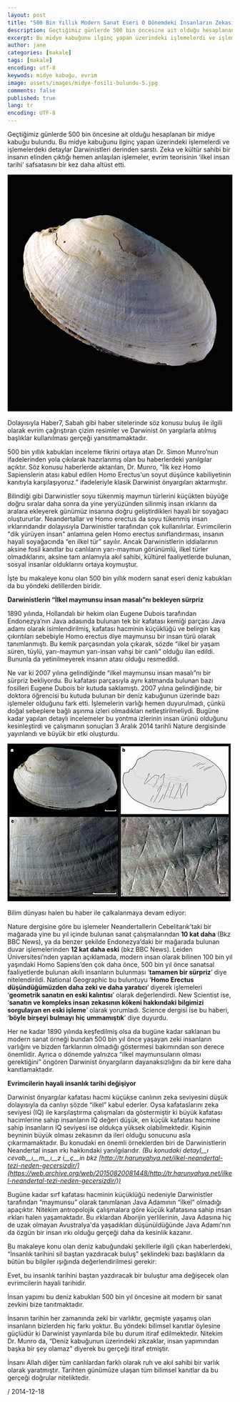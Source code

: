 ```yaml
---
layout: post
title: "500 Bin Yıllık Modern Sanat Eseri O Dönemdeki İnsanların Zekasını Gösterir"
description: Geçtiğimiz günlerde 500 bin öncesine ait olduğu hesaplanan bir midye kabuğu bulundu.
excerpt: Bu midye kabuğunu ilginç yapan üzerindeki işlemelerdi ve işlemelerdeki detaylar Darwinistleri derinden sarstı.
author: jane
categories: [makale]
tags: [makale]
encoding: utf-8
keywods: midye kabuğu, evrim
image: assets/images/midye-fosili-bulundu-5.jpg
comments: false
published: true
lang: tr
encoding: UTF-8
---
```




Geçtiğimiz günlerde 500 bin öncesine ait olduğu hesaplanan bir midye kabuğu bulundu. Bu midye kabuğunu ilginç yapan üzerindeki işlemelerdi ve işlemelerdeki detaylar Darwinistleri derinden sarstı. Zeka ve kültür sahibi bir insanın elinden çıktığı hemen anlaşılan işlemeler, evrim teorisinin ‘ilkel insan tarihi’ safsatasını bir kez daha altüst etti.

![500 bin öncesine ait olduğu hesaplanan bir midye kabuğu](/assets/images/shell-engraving2ab.jpg "500 bin öncesine ait olduğu hesaplanan bir midye kabuğu")

Dolayısıyla Haber7, Sabah gibi haber sitelerinde söz konusu buluş ile ilgili olarak evrim çağrıştıran çizim resimler ve Darwinist ön yargılarla atılmış başlıklar kullanılması gerçeği yansıtmamaktadır.

500 bin yıllık kabukları inceleme fikrini ortaya atan Dr. Simon Munro’nun ifadelerinden yola çıkılarak hazırlanmış olan bu haberlerdeki yanılgılar açıktır. Söz konusu haberlerde aktarılan, Dr. Munro, "İlk kez Homo Sapienslerin atası kabul edilen Homo Erectus'un soyut düşünce kabiliyetinin kanıtıyla karşılaşıyoruz.” ifadeleriyle klasik Darwinist önyargıları aktarmıştır.

Bilindiği gibi Darwinistler soyu tükenmiş maymun türlerini küçükten büyüğe doğru sıralar daha sonra da yine yeryüzünden silinmiş insan ırklarını da aralara ekleyerek günümüz insanına doğru geliştirdikleri hayali bir soyağacı oluştururlar. Neandertallar ve Homo erectus da soyu tükenmiş insan ırklarındandır dolayısıyla Darwinistler tarafından çok kullanılırlar. Evrimcilerin "dik yürüyen insan" anlamına gelen Homo erectus sınıflandırması, insanın hayali soyağacında “en ilkel tür” sayılır. Ancak Darwinistlerin iddialarının aksine fosil kanıtlar bu canlıların yarı-maymun görünümlü, ilkel türler olmadıklarını, aksine tam anlamıyla akıl sahibi, kültürel faaliyetlerde bulunan, sosyal insanlar olduklarını ortaya koymuştur.

İşte bu makaleye konu olan 500 bin yıllık modern sanat eseri deniz kabukları da bu yöndeki delillerden biridir.

**Darwinistlerin “İlkel maymunsu insan masalı”nı bekleyen sürpriz**

1890 yılında, Hollandalı bir hekim olan Eugene Dubois tarafından Endonezya’nın Java adasında bulunan tek bir kafatası kemiği parçası Java adamı olarak isimlendirilmiş, kafatası hacminin küçüklüğü ve belirgin kaş çıkıntıları sebebiyle Homo erectus diye maymunsu bir insan türü olarak tanımlanmıştı. Bu kemik parçasından yola çıkarak, sözde “ilkel bir yaşam süren, tüylü, yarı-maymun yarı-insan vahşi bir canlı” olduğu ilan edildi. Bununla da yetinilmeyerek insanın atası olduğu resmedildi.

Ne var ki 2007 yılına gelindiğinde “ilkel maymunsu insan masalı”nı bir sürpriz bekliyordu. Bu kafatası parçasıyla aynı katmanda bulunan bazı fosilleri Eugene Dubois bir kutuda saklamıştı. 2007 yılına gelindiğinde, bir doktora öğrencisi bu kutuda bulunan bir deniz kabuğunun üzerinde bazı işlemeler olduğunu fark etti. İşlemelerin varlığı hemen duyurulmadı, çünkü doğal sebeplere bağlı aşınma izleri olmadıkları netleştirilmeliydi. Bugüne kadar yapılan detaylı incelemeler bu yontma izlerinin insan ürünü olduğunu kesinleştirdi ve çalışmanın sonuçları 3 Aralık 2014 tarihli Nature dergisinde yayınlandı ve büyük bir etki oluşturdu.


![shell engraving](/assets/images/shell-engraving6.jpg "shell engraving")

Bilim dünyası halen bu haber ile çalkalanmaya devam ediyor:

Nature dergisine göre bu işlemeler Neandertallerin Cebelitarık’taki bir mağarada yine bu yıl içinde bulunan sanat çalışmalarından **10 kat daha** (Bkz BBC News), ya da benzer şekilde Endonezya’daki bir mağarada bulunan duvar işlemelerinden **12 kat daha eski** (bkz BBC News). Leiden Üniversitesi’nden yapılan açıklamada, modern insan olarak bilinen 100 bin yıl yaşındaki Homo Sapiens’den çok daha önce, 500 bin yıl önce sanatsal faaliyetlerde bulunan akıllı insanların bulunması ‘**tamamen bir sürpriz**’ diye nitelendirildi. National Geographic bu buluntuyu ‘**Homo Erectus düşündüğümüzden daha zeki ve daha yaratıcı**’ diyerek işlemeleri ‘**geometrik sanatın en eski kalıntısı**’ olarak değerlendirdi. New Scientist ise, ‘**sanatın ve kompleks insan zekasının kökeni hakkındaki bilgimizi sorgulayan en eski işleme**’ olarak yorumladı. Science dergisi ise bu haberi, ‘**böyle birşeyi bulmayı** **hiç** **ummamıştık**’ diye duyurdu.

Her ne kadar 1890 yılında keşfedilmiş olsa da bugüne kadar saklanan bu modern sanat örneği bundan 500 bin yıl önce yaşayan zeki insanların varlığını ve bizden farklarının olmadığı göstermesi bakımından son derece önemlidir. Ayrıca o dönemde yalnızca “ilkel maymunsuların olması gerektiğini” öngören Darwinist önyargıların dayanaksızlığını da bir kere daha kanıtlamaktadır.

**Evrimcilerin hayali insanlık tarihi değişiyor**

Darwinist önyargılar kafatası hacmi küçükse canlının zeka seviyesini düşük dolayısıyla da canlıyı sözde “ilkel” kabul ederler. Oysa kafataslarını zeka seviyesi (IQ) ile karşılaştırma çalışmaları da göstermiştir ki büyük kafatası hacimlerine sahip insanların IQ değeri düşük, en küçük kafatası hacmine sahip insanların IQ seviyesi ise oldukça yüksek olabilmektedir. Kişinin beyninin büyük olması zekasının da ileri olduğu sonucunu asla çıkarmamaktadır. Bu konudaki en önemli örneklerden biri de Darwinistlerin Neandertal insan ırkı hakkındaki yanılgılarıdır. _(Bu konudaki detayl__ı_ _cevab__ı__m__ı__z i__ç__in bkz [http://tr.harunyahya.net/ilkel-neandertal-tezi-neden-gecersizdir/](https://web.archive.org/web/20150820081448/http://tr.harunyahya.net/ilkel-neandertal-tezi-neden-gecersizdir/))_

Bugüne kadar sırf kafatası hacminin küçüklüğü nedeniyle Darwinistler tarafından “maymunsu” olarak tanımlanan Java Adamının “ilkel” olmadığı apaçıktır. Nitekim antropolojik çalışmalara göre küçük kafatasına sahip insan ırkları halen yaşamaktadır. Bu ırklardan Aborijin yerlilerinin, Java Adasına hiç de uzak olmayan Avustralya'da yaşadıkları düşünüldüğünde Java Adamı'nın da özgün bir insan ırkı olduğu gerçeği daha da kesinlik kazanır.

Bu makaleye konu olan deniz kabuğundaki şekillerle ilgili çıkan haberlerdeki, “İnsanlık tarihini sil baştan yazdıracak buluş” şeklindeki bazı başlıkların da bütün bu bilgiler ışığında değerlendirilmesi gerekir:

Evet, bu insanlık tarihini baştan yazdıracak bir buluştur ama değişecek olan evrimcilerin hayali tarihidir.

İnsan yapımı bu deniz kabukları 500 bin yıl öncesine ait modern bir sanat zevkini bize tanıtmaktadır.

İnsanın tarihin her zamanında zeki bir varlıktır, geçmişte yaşamış olan insanların bizlerden hiç farkı yoktur. Bu yöndeki bilimsel kanıtlar öylesine güçlüdür ki Darwinist yayınlarda bile bu durum itiraf edilmektedir. Nitekim Dr. Munro da, “Deniz kabuğunun üzerindeki zikzaklar, insan yapımından başka bir şey olamaz"  diyerek bu gerçeği itiraf etmiştir.

İnsanı Allah diğer tüm canlılardan farklı olarak ruh ve akıl sahibi bir varlık olarak yaratmıştır. Tarihten günümüze ulaşan tüm bilimsel kanıtlar da bu gerçeği doğrular niteliktedir.


/ 2014-12-18

[](https://web.archive.org/web/20150820081448/http://www.darwinism-watch.com/index.php?git=makale&medya_turu=)
